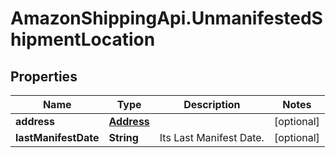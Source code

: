 # AmazonShippingApi.UnmanifestedShipmentLocation

## Properties

Name | Type | Description | Notes
------------ | ------------- | ------------- | -------------
**address** | [**Address**](Address.md) |  | [optional] 
**lastManifestDate** | **String** | Its Last Manifest Date. | [optional] 


